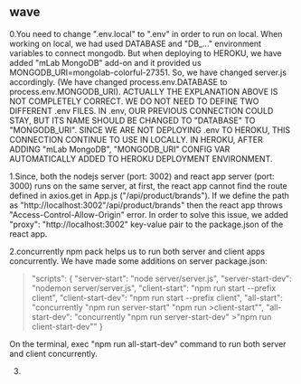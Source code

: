 ## wave

0.You need to change ".env.local" to ".env" in order to run on local. When working on local, we had used DATABASE and "DB\_..." environment variables to connect mongodb. But when deploying to HEROKU, we have added "mLab MongoDB" add-on and it provided us MONGODB_URI=mongolab-colorful-27351. So, we have changed server.js accordingly. (We have changed process.env.DATABASE to process.env.MONGODB_URI). ACTUALLY THE EXPLANATION ABOVE IS NOT COMPLETELY CORRECT. WE DO NOT NEED TO DEFINE TWO DIFFERENT .env FILES. IN .env, OUR PREVIOUS CONNECTION COULD STAY, BUT ITS NAME SHOULD BE CHANGED TO "DATABASE" TO "MONGODB_URI". SINCE WE ARE NOT DEPLOYING .env TO HEROKU, THIS CONNECTION CONTINUE TO USE IN LOCALLY. IN HEROKU, AFTER ADDING "mLab MongoDB", "MONGODB_URI" CONFIG VAR AUTOMATICALLY ADDED TO HEROKU DEPLOYMENT ENVIRONMENT.

1.Since, both the nodejs server (port: 3002) and react app server (port: 3000) runs on the same server, at first, the react app cannot find the route defined in axios.get in App.js ("/api/product/brands"). If we define the path as "http://localhost:3002"/api/product/brands" then the react app throws "Access-Control-Allow-Origin" error. In order to solve this issue, we added "proxy": "http://localhost:3002" key-value pair to the package.json of the react app.

2.concurrently npm pack helps us to run both server and client apps concurrently. We have made some additions on server package.json:

> "scripts": {
> "server-start": "node server/server.js",
> "server-start-dev": "nodemon server/server.js",
> "client-start": "npm run start --prefix client",
> "client-start-dev": "npm run start --prefix client",
> "all-start": "concurrently \"npm run server-start\" \"npm run >client-start\"",
> "all-start-dev": "concurrently \"npm run server-start-dev\" >\"npm run client-start-dev\""
> }

On the terminal, exec "npm run all-start-dev" command to run both server and client concurrently.

3.
